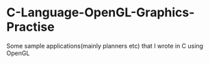 # C-Language-OpenGL-Graphics-Practise
Some sample applications(mainly planners etc) that I wrote in C using OpenGL
